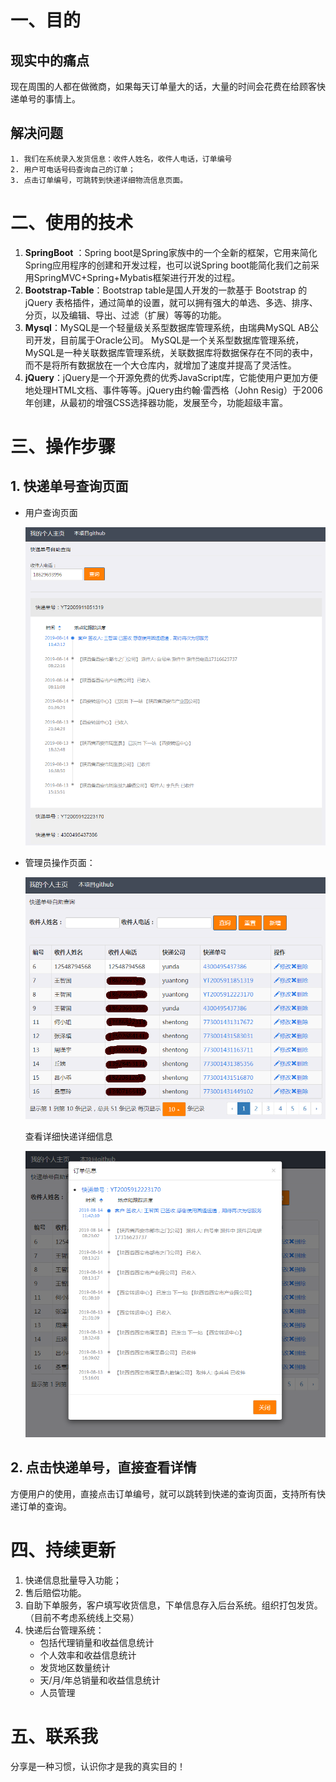 
# 一、目的
## 现实中的痛点
  现在周围的人都在做微商，如果每天订单量大的话，大量的时间会花费在给顾客快递单号的事情上。
## 解决问题
    1. 我们在系统录入发货信息：收件人姓名，收件人电话，订单编号
    2. 用户可电话号码查询自己的订单；
    3. 点击订单编号，可跳转到快递详细物流信息页面。

# 二、使用的技术
  1. **SpringBoot** ：Spring boot是Spring家族中的一个全新的框架，它用来简化Spring应用程序的创建和开发过程，也可以说Spring boot能简化我们之前采用SpringMVC+Spring+Mybatis框架进行开发的过程。
  2. **Bootstrap-Table**：Bootstrap table是国人开发的一款基于 Bootstrap 的 jQuery 表格插件，通过简单的设置，就可以拥有强大的单选、多选、排序、分页，以及编辑、导出、过滤（扩展）等等的功能。
  3. **Mysql**：MySQL是一个轻量级关系型数据库管理系统，由瑞典MySQL AB公司开发，目前属于Oracle公司。 MySQL是一个关系型数据库管理系统，MySQL是一种关联数据库管理系统，关联数据库将数据保存在不同的表中，而不是将所有数据放在一个大仓库内，就增加了速度并提高了灵活性。
  4. **jQuery**：jQuery是一个开源免费的优秀JavaScript库，它能使用户更加方便地处理HTML文档、事件等等。jQuery由约翰·雷西格（John Resig）于2006年创建，从最初的增强CSS选择器功能，发展至今，功能超级丰富。
# 三、操作步骤
## 1. 快递单号查询页面
- 用户查询页面 

  ![](./doc/query.png)

- 管理员操作页面：

  ![](./doc/admin.png)
  
  查看详细快递详细信息
  
  ![](./doc/admin_detail.png)
  
  
 
## 2. 点击快递单号，直接查看详情
    
  方便用户的使用，直接点击订单编号，就可以跳转到快递的查询页面，支持所有快递订单的查询。
  

  

# 四、持续更新
  1. 快递信息批量导入功能；
  2. 售后赔偿功能。
  3. 自助下单服务，客户填写收货信息，下单信息存入后台系统。组织打包发货。（目前不考虑系统线上交易）
  4. 快递后台管理系统：
      - 包括代理销量和收益信息统计
      - 个人效率和收益信息统计
      - 发货地区数量统计
      - 天/月/年总销量和收益信息统计
      - 人员管理

# 五、联系我

 分享是一种习惯，认识你才是我的真实目的！
 
 
